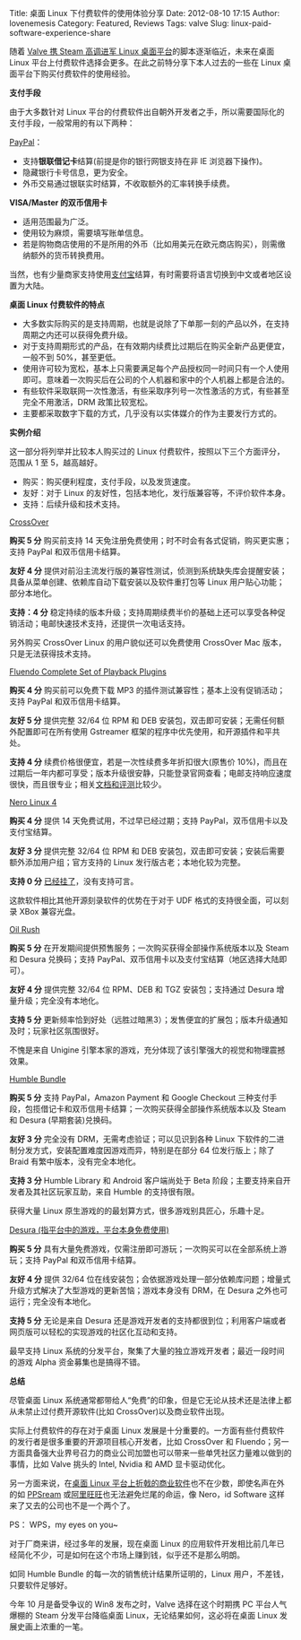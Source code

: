 Title: 桌面 Linux 下付费软件的使用体验分享
Date: 2012-08-10 17:15
Author: lovenemesis
Category: Featured, Reviews
Tags: valve
Slug: linux-paid-software-experience-share

随着 [Valve 携 Steam 高调进军 Linux
桌面平台](http://www.phoronix.com/scan.php?page=news_item&px=MTE1Njc)的脚本逐渐临近，未来在桌面
Linux 平台上付费软件选择会更多。在此之前特分享下本人过去的一些在 Linux
桌面平台下购买付费软件的使用经验。

**支付手段**

由于大多数针对 Linux
平台的付费软件出自朝外开发者之手，所以需要国际化的支付手段，一般常用的有以下两种：

[PayPal](https://www.paypal.com/c2)：

-   支持**银联借记卡**结算(前提是你的银行网银支持在非 IE 浏览器下操作)。
-   隐藏银行卡号信息，更为安全。
-   外币交易通过银联实时结算，不收取额外的汇率转换手续费。

**VISA/Master 的双币信用卡**

-   适用范围最为广泛。
-   使用较为麻烦，需要填写账单信息。
-   若是购物商店使用的不是所用的外币（比如用美元在欧元商店购买），则需缴纳额外的货币转换费用。

当然，也有少量商家支持使用[支付宝](https://www.alipay.com/)结算，有时需要将语言切换到中文或者地区设置为大陆。

**桌面 Linux 付费软件的特点**

-   大多数实际购买的是支持周期，也就是说除了下单那一刻的产品以外，在支持周期之内还可以获得免费升级。
-   对于支持周期形式的产品，在有效期内续费比过期后在购买全新产品更便宜，一般不到
    50%，甚至更低。
-   使用许可较为宽松，基本上只需要满足每个产品授权同一时间只有一个人使用即可。意味着一次购买后在公司的个人机器和家中的个人机器上都是合法的。
-   有些软件采取联网一次性激活，有些采取序列号一次性激活的方式，有些甚至完全不用激活，DRM
    政策比较宽松。
-   主要都采取数字下载的方式，几乎没有以实体媒介的作为主要发行方式的。

**实例介绍**

这一部分将列举并比较本人购买过的 Linux
付费软件，按照以下三个方面评分，范围从 1 至 5，越高越好。

-   购买：购买便利程度，支付手段，以及发货速度。
-   友好：对于 Linux
    的友好性，包括本地化，发行版兼容等，不评价软件本身。
-   支持：后续升级和技术支持。

[CrossOver](http://www.codeweavers.com/products/#cxlinux)

**购买 5 分** 购买前支持 14
天免注册免费使用；时不时会有各式促销，购买更实惠；支持 PayPal
和双币信用卡结算。

**友好 4 分**
提供对前沿主流发行版的兼容性测试，侦测到系统缺失库会提醒安装；具备从菜单创建、依赖库自动下载安装以及软件重打包等
Linux 用户贴心功能；部分本地化。

**支持：4 分**
稳定持续的版本升级；支持周期续费半价的基础上还可以享受各种促销活动；电邮快速技术支持，还提供一次电话支持。

另外购买 CrossOver Linux 的用户貌似还可以免费使用 CrossOver Mac
版本，只是无法获得技术支持。

[Fluendo Complete Set of Playback
Plugins](http://www.fluendo.com/shop/product/complete-set-of-playback-plugins/)

**购买 4 分** 购买前可以免费下载 MP3
的插件测试兼容性；基本上没有促销活动；支持 PayPal 和双币信用卡结算。

**友好 5 分** 提供完整 32/64 位 RPM 和 DEB
安装包，双击即可安装；无需任何额外配置即可在所有使用 Gstreamer
框架的程序中优先使用，和开源插件和平共处。

**支持 4 分** 续费价格很便宜，若是一次性续费多年折扣很大(原售价
10%)，而且在过期后一年内都可享受；版本升级很安静，只能登录官网查看；电邮支持响应速度很快，而且很专业；相关[文档和评测](http://linuxtoy.org/archives/fluendo-codec-pack-and-gstreamer-hardware-va-briefing.html)比较少。

[Nero Linux 4](http://www.nero.com/enu/downloads-linux4-update.php)

**购买 4 分** 提供 14 天免费试用，不过早已经过期；支持
PayPal，双币信用卡以及支付宝结算。

**友好 3 分** 提供完整 32/64 位 RPM 和 DEB
安装包，双击即可安装；安装后需要额外添加用户组；官方支持的 Linux
发行版古老；本地化较为完整。

**支持 0 分**
[已经挂了](http://www.phoronix.com/scan.php?page=news_item&px=MTE0MjI)，没有支持可言。

这款软件相比其他开源刻录软件的优势在于对于 UDF
格式的支持很全面，可以刻录 XBox 兼容光盘。

[Oil Rush](http://oilrush-game.com/)

**购买 5 分** 在开发期间提供预售服务；一次购买获得全部操作系统版本以及
Steam 和 Desura 兑换码；支持
PayPal、双币信用卡以及支付宝结算（地区选择大陆即可）。

**友好 4 分** 提供完整 32/64 位 RPM、DEB 和 TGZ 安装包；支持通过 Desura
增量升级；完全没有本地化。

**支持 5 分**
更新频率恰到好处（远胜过暗黑3）；发售便宜的扩展包；版本升级通知及时；玩家社区氛围很好。

不愧是来自 Unigine
引擎本家的游戏，充分体现了该引擎强大的视觉和物理震撼效果。

[Humble Bundle](http://www.humblebundle.com/)

**购买 5 分** 支持 PayPal，Amazon Payment 和 Google Checkout
三种支付手段，包揽借记卡和双币信用卡结算；一次购买获得全部操作系统版本以及
Steam 和 Desura (早期套装)兑换码。

**友好 3 分** 完全没有 DRM，无需考虑验证；可以见识到各种 Linux
下软件的二进制分发方式，安装配置难度因游戏而异，特别是在部分 64
位发行版上；除了 Braid 有繁中版本，没有完全本地化。

**支持 3 分** Humble Library 和 Android 客户端尚处于 Beta
阶段；主要支持来自开发者及其社区玩家互助，来自 Humble 的支持很有限。

获得大量 Linux 原生游戏的的最划算方式，很多游戏别具匠心，乐趣十足。

[Desura (指平台中的游戏，平台本身免费使用)](http://www.desura.com/)

**购买 5 分**
具有大量免费游戏，仅需注册即可游玩；一次购买可以在全部系统上游玩；支持
PayPal 和双币信用卡结算。

**友好 4 分** 提供 32/64
位在线安装包；会依据游戏处理一部分依赖库问题；增量式升级方式解决了大型游戏的更新苦恼；游戏本身没有
DRM，在 Desura 之外也可运行；完全没有本地化。

**支持 5 分** 无论是来自 Desura
还是游戏开发者的支持都很到位；利用客户端或者网页版可以轻松的实现游戏的社区化互动和支持。

最早支持 Linux
系统的分发平台，聚集了大量的独立游戏开发者；最近一段时间的游戏 Alpha
资金募集也是搞得不错。

**总结**

尽管桌面 Linux
系统通常都带给人“免费”的印象，但是它无论从技术还是法律上都从未禁止过付费开源软件(比如
CrossOver)以及商业软件出现。

实际上付费软件的存在对于桌面 Linux
发展是十分重要的。一方面有些付费软件的发行者是很多重要的开源项目核心开发者，比如
CrossOver 和
Fluendo；另一方面具备强大业界号召力的商业公司加盟也可以带来一些单凭社区力量难以做到的事情，比如
Valve 挑头的 Intel, Nvidia 和 AMD 显卡驱动优化。

另一方面来说，在[桌面 Linux
平台上折戟的商业软件](http://linuxtoy.org/archives/review-unmaintained-proprietary-software-on-linux.html)也不在少数，即使名声在外的如
[PPSream](http://linuxtoy.org/archives/ppstream-102-for-linux.html)
或[阿里旺旺](http://linuxtoy.org/archives/rumor-aliwangwang-linux-comes-soon.html)也无法避免烂尾的命运，像
Nero，id Software 这样来了又去的公司也不是一个两个了。

PS： WPS，my eyes on you~

对于厂商来讲，经过多年的发展，现在桌面 Linux
的应用软件开发相比前几年已经简化不少，可是如何在这个市场上赚到钱，似乎还不是那么明朗。

如同 Humble Bundle 的每一次的销售统计结果所证明的，Linux
用户，不差钱，只要软件足够好。

今年 10 月是备受争议的 Win8 发布之时，Valve 选择在这个时期携 PC
平台人气爆棚的 Steam 分发平台降临桌面 Linux，无论结果如何，这必将在桌面
Linux 发展史画上浓重的一笔。
